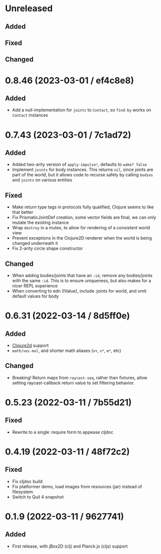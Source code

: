 # Unreleased

## Added

## Fixed

## Changed

# 0.8.46 (2023-03-01 / ef4c8e8)

## Added

- Add a null-implementation for `joints` to `Contact`, so `find-by` works on
  `Contact` instances

# 0.7.43 (2023-03-01 / 7c1ad72)

## Added

- Added two-arity version of `apply-impulse!`, defaults to `wake? false`
- Implement `joints` for body instances. This returns `nil`, since joints are
  part of the world, but it allows code to recurse safely by calling `bodies`
  and `joints` on various entities

## Fixed

- Make return type tags in protocols fully qualified, Clojure seems to like that
  better
- Fix PrismaticJointDef creation, some vector fields are final, we can only
  mutate the existing instance
- Wrap `destroy` in a mutex, to allow for rendering of a consistent world view
- Prevent exceptions in the Clojure2D renderer when the world is being changed
  underneath it
- Fix 2-arity circle shape constructor

## Changed

- When adding bodies/joints that have an `:id`, remove any bodies/joints with
  the same `:id`. This is to ensure uniqueness, but also makes for a nicer REPL
  experience
- When converting to edn (IValue), include :joints for world, and omit default
  values for body

# 0.6.31 (2022-03-14 / 8d5ff0e)

## Added

- [Clojure2d](https://github.com/Clojure2D/clojure2d) support
- `math/vec-mul`, and shorter math aliases (`v+`, `v*`, `m*`, etc)

## Changed

- Breaking! Return maps from `raycast-seq`, rather than fixtures, allow setting
  raycast-callback return value to set filtering behavior.

# 0.5.23 (2022-03-11 / 7b55d21)

## Fixed

- Rewrite to a single :require form to appease cljdoc

# 0.4.19 (2022-03-11 / 48f72c2)

## Fixed

- Fix cljdoc build
- Fix platformer demo, load images from resources (jar) instead of filesystem
- Switch to Quil 4 snapshot

# 0.1.9 (2022-03-11 / 9627741)

## Added

- First release, with jBox2D (clj) and Planck.js (cljs) support